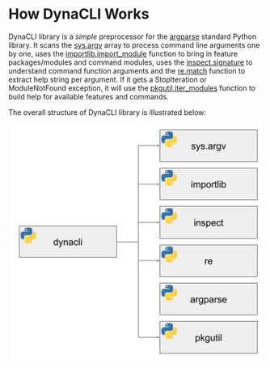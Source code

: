 # How DynaCLI Works

DynaCLI library is a _simple_ preprocessor for the [argparse](https://docs.python.org/3/library/argparse.html) standard Python library. It scans the [sys.argv](https://docs.python.org/3/library/sys.html) array to process command line arguments one by one, uses the [importlib.import_module](https://docs.python.org/3/library/importlib.html#importlib.import_module) function to bring in feature packages/modules and command modules, uses the [inspect.signature](https://docs.python.org/3/library/inspect.html#inspect.signature) to understand command function arguments and the [re.match](https://docs.python.org/3/library/re.html#re.match) function to extract help string per argument. If it gets a StopIteration or ModuleNotFound exception, it will use the [pkgutil.iter_modules](https://docs.python.org/3/library/pkgutil.html) function to build help for available features and commands.

The overall structure of DynaCLI library is illustrated below:

[![DynaCLI Structure](../img/dynacli_structure.png)](../img/dynacli_structure.png)
